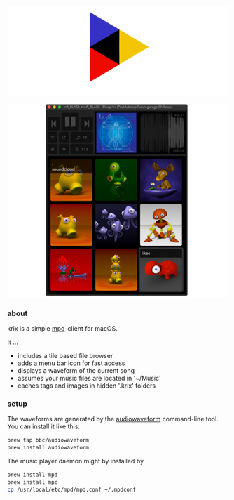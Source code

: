![krix](img/banner.png)

![screenshot](img/krix1.png)

### about

krix is a simple [mpd](https://www.musicpd.org/)-client for macOS.

It ...
- includes a tile based file browser
- adds a menu bar icon for fast access
- displays a waveform of the current song
- assumes your music files are located in '~/Music'
- caches tags and images in hidden '.krix' folders

### setup

The waveforms are generated by the [audiowaveform](https://github.com/bbc/audiowaveform) command-line tool.
You can install it like this:
```sh
brew tap bbc/audiowaveform
brew install audiowaveform
```

The music player daemon might by installed by
```sh
brew install mpd
brew install mpc
cp /usr/local/etc/mpd/mpd.conf ~/.mpdconf
```
